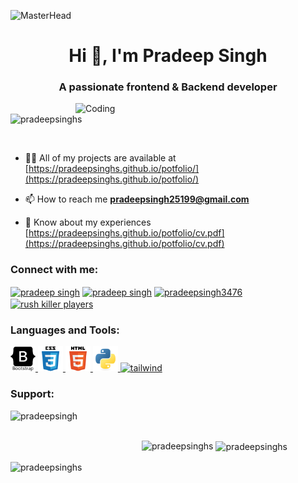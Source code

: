 ![MasterHead](https://user-images.githubusercontent.com/74038190/241765440-80728820-e06b-4f96-9c9e-9df46f0cc0a5.gif)
<h1 align="center">Hi 👋, I'm Pradeep Singh</h1>
<h3 align="center">A passionate frontend & Backend developer </h3>
<img align="right" alt="Coding" width="400" src="https://camo.githubusercontent.com/e20822b4282c07ffd010cd05f855a6561d3b62358ca9e607e4901288dd748fcb/68747470733a2f2f63646e2e6472696262626c652e636f6d2f75736572732f323133313939332f73637265656e73686f74732f343934383733362f74686f75676874776f726b732d6769665f6472696262626c652e676966">

<p align="left"> <img src="https://komarev.com/ghpvc/?username=pradeepsinghs&label=Profile%20views&color=0e75b6&style=flat" alt="pradeepsinghs" /> </p>

<p align="left"> <a href="https://twitter.com/" target="blank"><img src="https://img.shields.io/twitter/follow/?logo=twitter&style=for-the-badge" alt="" /></a> </p>

- 👨‍💻 All of my projects are available at [https://pradeepsinghs.github.io/potfolio/](https://pradeepsinghs.github.io/potfolio/)

- 📫 How to reach me **pradeepsingh25199@gmail.com**

- 📄 Know about my experiences [https://pradeepsinghs.github.io/potfolio/cv.pdf](https://pradeepsinghs.github.io/potfolio/cv.pdf)

<h3 align="left">Connect with me:</h3>
<p align="left">
<a href="https://linkedin.com/in/pradeep singh" target="blank"><img align="center" src="https://raw.githubusercontent.com/rahuldkjain/github-profile-readme-generator/master/src/images/icons/Social/linked-in-alt.svg" alt="pradeep singh" height="30" width="40" /></a>
<a href="https://fb.com/pradeep singh" target="blank"><img align="center" src="https://raw.githubusercontent.com/rahuldkjain/github-profile-readme-generator/master/src/images/icons/Social/facebook.svg" alt="pradeep singh" height="30" width="40" /></a>
<a href="https://instagram.com/pradeepsingh3476" target="blank"><img align="center" src="https://raw.githubusercontent.com/rahuldkjain/github-profile-readme-generator/master/src/images/icons/Social/instagram.svg" alt="pradeepsingh3476" height="30" width="40" /></a>
<a href="https://www.youtube.com/@rushkillerplayers-itsrkp9604" target="blank"><img align="center" src="https://raw.githubusercontent.com/rahuldkjain/github-profile-readme-generator/master/src/images/icons/Social/youtube.svg" alt="rush killer players" height="30" width="40" /></a>
</p>

<h3 align="left">Languages and Tools:</h3>
<p align="left"> <a href="https://getbootstrap.com" target="_blank" rel="noreferrer"> <img src="https://raw.githubusercontent.com/devicons/devicon/master/icons/bootstrap/bootstrap-plain-wordmark.svg" alt="bootstrap" width="40" height="40"/> </a> <a href="https://www.w3schools.com/css/" target="_blank" rel="noreferrer"> <img src="https://raw.githubusercontent.com/devicons/devicon/master/icons/css3/css3-original-wordmark.svg" alt="css3" width="40" height="40"/> </a> <a href="https://www.w3.org/html/" target="_blank" rel="noreferrer"> <img src="https://raw.githubusercontent.com/devicons/devicon/master/icons/html5/html5-original-wordmark.svg" alt="html5" width="40" height="40"/> </a> <a href="https://www.python.org" target="_blank" rel="noreferrer"> <img src="https://raw.githubusercontent.com/devicons/devicon/master/icons/python/python-original.svg" alt="python" width="40" height="40"/> </a> <a href="https://tailwindcss.com/" target="_blank" rel="noreferrer"> <img src="https://www.vectorlogo.zone/logos/tailwindcss/tailwindcss-icon.svg" alt="tailwind" width="40" height="40"/> </a> </p>

<h3 align="left">Support:</h3>
<p><a href="https://www.buymeacoffee.com/pradeepsingh"> <img align="left" src="https://cdn.buymeacoffee.com/buttons/v2/default-yellow.png" height="50" width="210" alt="pradeepsingh" /></a></p><br><br>

<p><img align="left" src="https://github-readme-stats.vercel.app/api/top-langs?username=pradeepsinghs&show_icons=true&locale=en&layout=compact" alt="pradeepsinghs" /></p>

<p>&nbsp;<img align="center" src="https://github-readme-stats.vercel.app/api?username=pradeepsinghs&show_icons=true&locale=en" alt="pradeepsinghs" /></p>

<p><img align="center" src="https://github-readme-streak-stats.herokuapp.com/?user=pradeepsinghs&" alt="pradeepsinghs" /></p>




